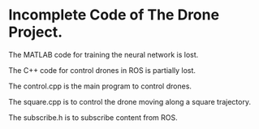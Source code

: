 # Incomplete Code of The Drone Project.
The MATLAB code for training the neural network is lost.

The C++ code for control drones in ROS is partially lost.

The control.cpp is the main program to control drones.

The square.cpp is to control the drone moving along a square trajectory.

The subscribe.h is to subscribe content from ROS.
